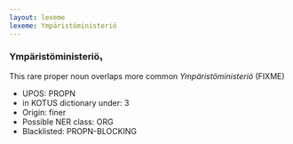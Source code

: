 ```yaml
---
layout: lexeme
lexeme: Ympäristöministeriö
---
```


###  Ympäristöministeriö₁

This rare proper noun overlaps more common *Ympäristöministeriö* (FIXME)
* UPOS:  PROPN
* in KOTUS dictionary under:  3
* Origin:  finer
* Possible NER class:  ORG
* Blacklisted:  PROPN-BLOCKING

